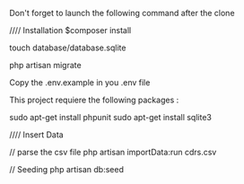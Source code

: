 Don't forget to launch the following command after the clone

//// Installation
$composer install

touch database/database.sqlite

php artisan migrate

Copy the .env.example in you .env file

This project requiere the following packages :

sudo apt-get install phpunit
sudo apt-get install sqlite3


//// Insert Data

// parse the csv file
php artisan importData:run cdrs.csv

// Seeding
php artisan db:seed
